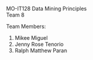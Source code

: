 MO-IT128 Data Mining Principles		
Team 8							

Team Members:
1. Mikee Miguel		
2. Jenny Rose Tenorio		
3. Ralph Matthew Paran